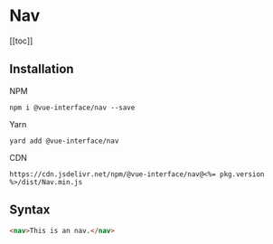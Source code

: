 # Nav

[[toc]]

## Installation

NPM

    npm i @vue-interface/nav --save

Yarn

    yard add @vue-interface/nav

CDN

    https://cdn.jsdelivr.net/npm/@vue-interface/nav@<%= pkg.version %>/dist/Nav.min.js

## Syntax

``` html
<nav>This is an nav.</nav>
```